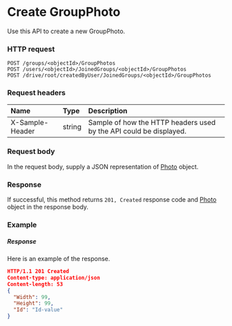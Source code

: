# Create GroupPhoto

Use this API to create a new GroupPhoto.
### HTTP request
```http
POST /groups/<objectId>/GroupPhotos
POST /users/<objectId>/JoinedGroups/<objectId>/GroupPhotos
POST /drive/root/createdByUser/JoinedGroups/<objectId>/GroupPhotos

```
### Request headers
| Name       | Type | Description|
|:---------------|:--------|:----------|
| X-Sample-Header  | string  | Sample of how the HTTP headers used by the API could be displayed.|

### Request body
In the request body, supply a JSON representation of [Photo](../resources/photo.md) object.


### Response
If successful, this method returns `201, Created` response code and [Photo](../resources/photo.md) object in the response body.

### Example
##### Response
Here is an example of the response.
```json
HTTP/1.1 201 Created
Content-type: application/json
Content-length: 53
{
  "Width": 99,
  "Height": 99,
  "Id": "Id-value"
}
```

<!-- uuid: d4d3dde9-ef81-4263-ba34-55b44926ee6d
2015-10-09 18:41:46 UTC -->